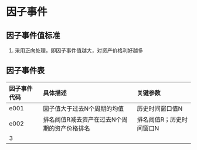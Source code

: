 # 因子事件

## 因子事件值标准

1. 采用正向处理，即因子事件值越大，对资产价格利好越多

## 因子事件表

| 因子事件代码 | 具体描述 | 关键参数 |
| :--- | :--- | :--- |
| e001 | 因子值大于过去N个周期的均值 | 历史时间窗口值N |
| e002 | 排名阈值R减去资产在过去N个周期的资产价格排名 | 排名阈值R；历史时间窗口N |
| 3 |  |  |



